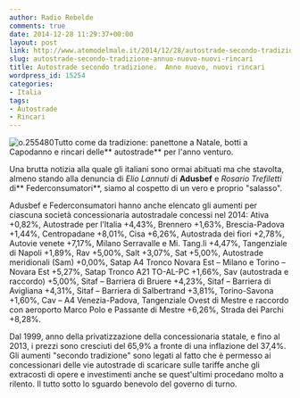 ```yaml
---
author: Radio Rebelde
comments: true
date: 2014-12-28 11:29:37+00:00
layout: post
link: http://www.atomodelmale.it/2014/12/28/autostrade-secondo-tradizione-annuo-nuovo-nuovi-rincari/
slug: autostrade-secondo-tradizione-annuo-nuovo-nuovi-rincari
title: Autostrade secondo tradizione.  Anno nuovo, nuovi rincari
wordpress_id: 15254
categories:
- Italia
tags:
- Autostrade
- Rincari
---
```


![o.255480](http://www.atomodelmale.it/wp-content/uploads/2014/12/o.255480-300x197.jpg)Tutto come da tradizione: panettone a Natale, botti a Capodanno e rincari delle** autostrade** per l'anno venturo.

Una brutta notizia alla quale gli italiani sono ormai abituati ma che stavolta, almeno stando alla denuncia di _Elio Lannuti_ di **Adusbef** e _Rosario Trefiletti_ di** Federconsumatori**, siamo al cospetto di un vero e proprio "salasso".

Adusbef e Federconsumatori hanno anche elencato gli aumenti per ciascuna società concessionaria autostradale concessi nel 2014: Ativa +0,82%, Autostrade per l’Italia +4,43%, Brennero +1,63%, Brescia-Padova +1,44%, Centropadane +8,01%, Cisa +6,26%, Autostrada dei fiori +2,78%, Autovie venete +7,17%, Milano Serravalle e Mi. Tang.li +4,47%, Tangenziale di Napoli +1,89%, Rav +5,00%, Salt +3,07%, Sat +5,00%, Autostrade meridionali (Sam) +0,00%, Satap A4 Tronco Novara Est – Milano e Torino – Novara Est +5,27%, Satap Tronco A21 TO-AL-PC +1,66%, Sav (autostrada e raccordo) +5,00%, Sitaf – Barriera di Bruere +4,23%, Sitaf – Barriera di Avigliana +4,31%, Sitaf – Barriera di Salbertrand +3,81%, Torino-Savona +1,60%, Cav – A4 Venezia-Padova, Tangenziale Ovest di Mestre e raccordo con aeroporto Marco Polo e Passante di Mestre +6,26%, Strada dei Parchi +8,28%.


Dal 1999, anno della privatizzazione della concessionaria statale, e fino al 2013, i prezzi sono cresciuti del 65,9% a fronte di una inflazione del 37,4%. Gli aumenti "secondo tradizione" sono legati al fatto che è permesso ai concessionari delle vie autostrade di scaricare sulle tariffe anche gli extracosti di opere e investimenti anche se quest'ultimi procedano molto a rilento. Il tutto sotto lo sguardo benevolo del governo di turno.
